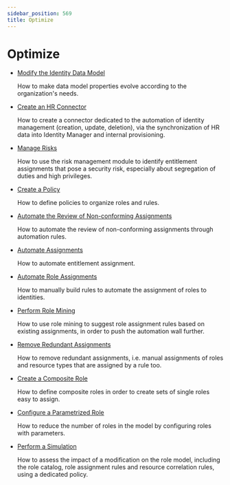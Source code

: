 ```yaml
---
sidebar_position: 569
title: Optimize
---
```


# Optimize

* [Modify the Identity Data Model](identity-datamodel-modification/index)

  How to make data model properties evolve according to the organization's needs.
* [Create an HR Connector](hr-connector-creation/index)

  How to create a connector dedicated to the automation of identity management (creation, update, deletion), via the synchronization of HR data into Identity Manager and internal provisioning.
* [Manage Risks](risk-management/index)

  How to use the risk management module to identify entitlement assignments that pose a security risk, especially about segregation of duties and high privileges.
* [Create a Policy](policy-creation/index)

  How to define policies to organize roles and rules.
* [Automate the Review of Non-conforming Assignments](non-conforming-assignment-review-automation/index)

  How to automate the review of non-conforming assignments through automation rules.
* [Automate Assignments](assignment-automation/index "Automate Assignments")

  How to automate entitlement assignment.
* [Automate Role Assignments](assignment-automation/automate-role-assignment/index)

  How to manually build rules to automate the assignment of roles to identities.
* [Perform Role Mining](assignment-automation/role-mining/index)

  How to use role mining to suggest role assignment rules based on existing assignments, in order to push the automation wall further.
* [Remove Redundant Assignments](assignment-automation/remove-redundant-assignments/index)

  How to remove redundant assignments, i.e. manual assignments of roles and resource types that are assigned by a rule too.
* [Create a Composite Role](composite-role-creation/index)

  How to define composite roles in order to create sets of single roles easy to assign.
* [Configure a Parametrized Role](parameterized-role/index)

  How to reduce the number of roles in the model by configuring roles with parameters.
* [Perform a Simulation](simulation/index)

  How to assess the impact of a modification on the role model, including the role catalog, role assignment rules and resource correlation rules, using a dedicated policy.